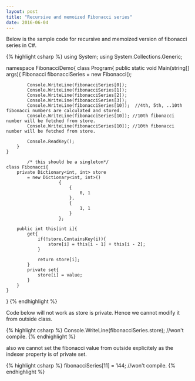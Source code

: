 ```yaml
---
layout: post
title: "Recursive and memoized Fibonacci series"
date: 2016-06-04
---
```


<p>Below is the sample code for recursive and memoized version of fibonacci series in C#. </p>


{% highlight csharp %}
using System;
using System.Collections.Generic;

namespace FibonacciDemo{
	class Program{
		public static void Main(string[] args){
			Fibonacci fibonacciSeries = new Fibonacci();
		
			Console.WriteLine(fibonacciSeries[0]);
			Console.WriteLine(fibonacciSeries[1]);
			Console.WriteLine(fibonacciSeries[2]);
			Console.WriteLine(fibonacciSeries[3]);						
			Console.WriteLine(fibonacciSeries[10]);	 //4th, 5th, ..10th fibonacci numbers are calculated and stored.							
			Console.WriteLine(fibonacciSeries[10]); //10th fibonacci number will be fetched from store.
			Console.WriteLine(fibonacciSeries[10]); //10th fibonacci number will be fetched from store.
			
			Console.ReadKey();
		}
	}
	
            /* this should be a singleton*/
	class Fibonacci{
		private Dictionary<int, int> store 
			= new Dictionary<int, int>()
						{
							{
								0, 1	
							},
							{
								1, 1	
							}
						};
	    														
		public int this[int i]{
			get{				
				if(!store.ContainsKey(i)){
					store[i] = this[i - 1] + this[i - 2];
				}
				
				return store[i];
			}
			private set{
				store[i] = value;
			}
		}
	}
}
{% endhighlight %}


<p>Code below will not work as store is private. Hence we cannot modify it from outside class.</p>
{% highlight csharp %}
			Console.WriteLine(fibonacciSeries.store);    //won't compile.
{% endhighlight %}

<p>also we cannot set the fibonacci value from outside explicitely as the indexer property is of private set.</p>
{% highlight csharp %}
			fibonacciSeries[11] = 144;   //won't compile.
{% endhighlight %}